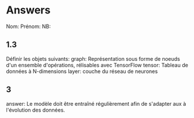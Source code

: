 # Answers

Nom: 
Prénom: 
NB: 

## 1.3 
Définir les objets suivants:
graph: Représentation sous forme de noeuds d'un ensemble d'opérations, rélisables avec TensorFlow
tensor: Tableau de données à N-dimensions
layer: couche du réseau de neurones

## 3
answer: Le modèle doit être entraîné régulièrement afin de s'adapter aux à l'évolution des données.
